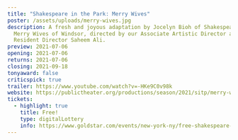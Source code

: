 ```yaml
---
title: "Shakespeare in the Park: Merry Wives"
poster: /assets/uploads/merry-wives.jpg
description: A fresh and joyous adaptation by Jocelyn Bioh of Shakespeare’s The
  Merry Wives of Windsor, directed by our Associate Artistic Director and
  Resident Director Saheem Ali.
preview: 2021-07-06
opening: 2021-07-06
returns: 2021-07-06
closing: 2021-09-18
tonyaward: false
criticspick: true
trailer: https://www.youtube.com/watch?v=-HKe9C0v98k
website: https://publictheater.org/productions/season/2021/sitp/merry-wives/
tickets:
  - highlight: true
    title: Free!
    type: digitalLottery
    info: https://www.goldstar.com/events/new-york-ny/free-shakespeare-in-the-park-lottery-merry-wives-tickets
---
```

